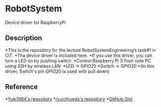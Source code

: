 # RobotSystem
Device driver for RaspberryPi

## Description
*This is the repository for the lecture RobotSystemEngineering’s task#1 in CIT.
*Tha device driver is included here.
*If you use this driver, you can turn a LED on by pushing switch.
*Control Raspberry Pi 3 from note PC using SSH by wireless LAN.
*LED   → GPIO25
*Switch → GPIO20
*(In this driver, Swtich's pin GPIO20 is used with pull down)

## Reference
*[Yuki1994's repository](https://github.com/Yuki1994/Robosys2016_task_devicedriver)
*[ryuichiueda's repository](https://github.com/ryuichiueda/robosys_device_drivers)
*[GitHub Gist](https://gist.github.com/wate/7072365)
